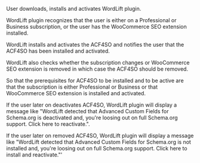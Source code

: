 
User downloads, installs and activates WordLift plugin.

WordLift plugin recognizes that the user is either on a Professional or Business subscription, or the user has the WooCommerce SEO extension installed.

WordLift installs and activates the ACF4SO and notifies the user that the ACF4SO has been installed and activated.

WordLift also checks whether the subscription changes or WooCommerce SEO extension is removed in which case the ACF4SO should be removed.

So that the prerequisites for ACF4SO to be installed and to be active are that the subscription is either Professional or Business or that WooCommerce SEO extension is installed and activated.

If the user later on deactivates ACF4SO, WordLift plugin will display a message like "WordLift detected that Advanced Custom Fields for Schema.org is deactivated and, you're loosing out on full Schema.org support. Click here to reactivate.".

If the user later on removed ACF4SO, WordLift plugin will display a message like "WordLift detected that Advanced Custom Fields for Schema.org is not installed and, you're loosing out on full Schema.org support. Click here to install and reactivate."'
